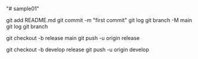 "# sample01" 

  git add README.md
  git commit -m "first commit"
  git log
  git branch -M main
  git log
  git branch
  
  git checkout -b release main
  git push -u origin release

  git checkout -b develop release
  git push -u origin develop
